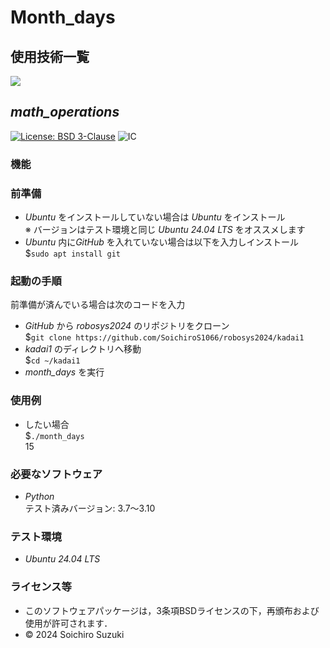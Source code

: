 # Month_days

## 使用技術一覧
<img src="https://img.shields.io/badge/-Python-yellow.svg?logo=python&style=for-the-badge">

## *math_operations*
[![License: BSD 3-Clause](https://img.shields.io/badge/License-BSD%203--Clause-blue.svg)](https://opensource.org/licenses/BSD-3-Clause)
![IC](https://github.com/SoichiroS1066/robosys2024/actions/workflows/test_math_operations.yml/badge.svg)

### 機能


### 前準備
- *Ubuntu* をインストールしていない場合は *Ubuntu* をインストール  
※ バージョンはテスト環境と同じ *Ubuntu 24.04 LTS* をオススメします  
- *Ubuntu* 内に*GitHub* を入れていない場合は以下を入力しインストール  
$`sudo apt install git`

### 起動の手順
前準備が済んでいる場合は次のコードを入力  
- *GitHub* から *robosys2024* のリポジトリをクローン  
$`git clone https://github.com/SoichiroS1066/robosys2024/kadai1`  
- *kadai1* のディレクトリへ移動  
$`cd ~/kadai1`  
- *month_days* を実行  

### 使用例
- したい場合  
$`./month_days`  
15  

### 必要なソフトウェア
- *Python*  
テスト済みバージョン: 3.7〜3.10

### テスト環境
- *Ubuntu 24.04 LTS*

### ライセンス等
- このソフトウェアパッケージは，3条項BSDライセンスの下，再頒布および使用が許可されます．
- © 2024 Soichiro Suzuki
